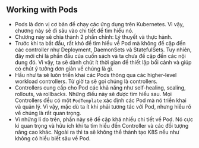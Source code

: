 ## Working with Pods

- Pods là đơn vị cơ bản để chạy các ứng dụng trên Kubernetes. Vì vậy, chương này sẽ đi sâu vào chi tiết để tìm hiểu nó.
- Chương này sẽ chia thành 2 phần chính: Lý thuyết và thực hành.
- Trước khi ta bắt đầu, rất khó để tìm hiểu về Pod mà không đề cập đến các controller như Deployment, DaemonSets và StatefulSets. Tuy nhiên, đây mới chỉ là phần đầu của cuốn sách và ta chưa đề cập đến các nội dung đó. Vì vậy, ta sẽ dành chút ít thời gian để thiết lập bối cảnh và giúp có chút ý tưởng đơn giản về chúng là gì.
- Hầu như ta sẽ luôn triển khai các Pods thông qua các higher-level workload controllers. Từ giờ ta sẽ gọi chúng là controllers.
- Controllers cung cấp cho Pod các khả năng như self-healing, scaling, rollouts, và rollbacks. Những điều này sẽ được tìm hiểu sau. Mọi Controllers đều có một `PodTemplate` xác định các Pod mà nó triển khai và quản lý. Vì vậy, mặc dù ta ít khi phải tương tác với Pod, nhưng hiểu rõ về chúng là rất quan trọng.
- Vì những lí do trên, phần này sẽ đề cập khá nhiều chi tiết về Pod. Nó cực kì quan trọng và hữu ích khi ta tìm hiểu đến Controller và các đối tượng nâng cao khác. Ngoài ra thì ta sẽ không thể thành tạo K8S nếu như không có hiểu biết sâu về Pod.